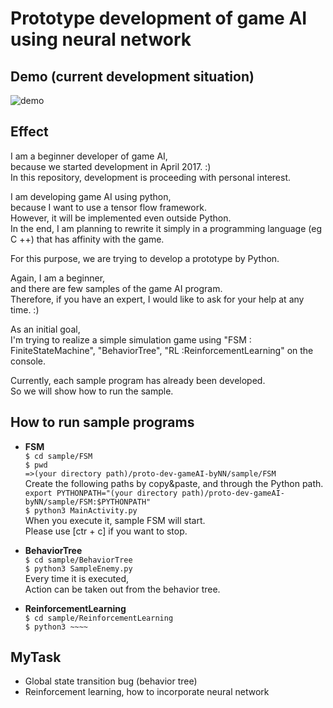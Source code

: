 # Prototype development of game AI using neural network

## Demo (current development situation)
![demo](https://cloud.githubusercontent.com/assets/23193177/24845297/da357b3c-1deb-11e7-9d8b-5174b803b5f2.gif)

## Effect
I am a beginner developer of game AI,  
because we started development in April 2017. :)  
In this repository, development is proceeding with personal interest.  

I am developing game AI using python,  
because I want to use a tensor flow framework.  
However, it will be implemented even outside Python.  
In the end, I am planning to rewrite it simply in a programming language (eg C ++) that has affinity with the game.  

For this purpose, we are trying to develop a prototype by Python.  

Again, I am a beginner,  
and there are few samples of the game AI program.  
Therefore, if you have an expert, I would like to ask for your help at any time. :)  

As an initial goal,  
I'm trying to realize a simple simulation game using "FSM : FiniteStateMachine", "BehaviorTree", "RL :ReinforcementLearning" on the console.  

Currently, each sample program has already been developed.  
So we will show how to run the sample.  

## How to run sample programs

* **FSM**  
`$ cd sample/FSM`  
`$ pwd`  
`=>(your directory path)/proto-dev-gameAI-byNN/sample/FSM`    
Create the following paths by copy&paste, and through the Python path.  
`export PYTHONPATH="(your directory path)/proto-dev-gameAI-byNN/sample/FSM:$PYTHONPATH"`  
`$ python3 MainActivity.py`    
When you execute it, sample FSM will start.  
Please use [ctr + c] if you want to stop.  

* **BehaviorTree**  
`$ cd sample/BehaviorTree`  
`$ python3 SampleEnemy.py `    
Every time it is executed,  
Action can be taken out from the behavior tree.  

* **ReinforcementLearning**  
`$ cd sample/ReinforcementLearning`  
`$ python3 ~~~~`  

## MyTask
* Global state transition bug (behavior tree)  
* Reinforcement learning, how to incorporate neural network  
